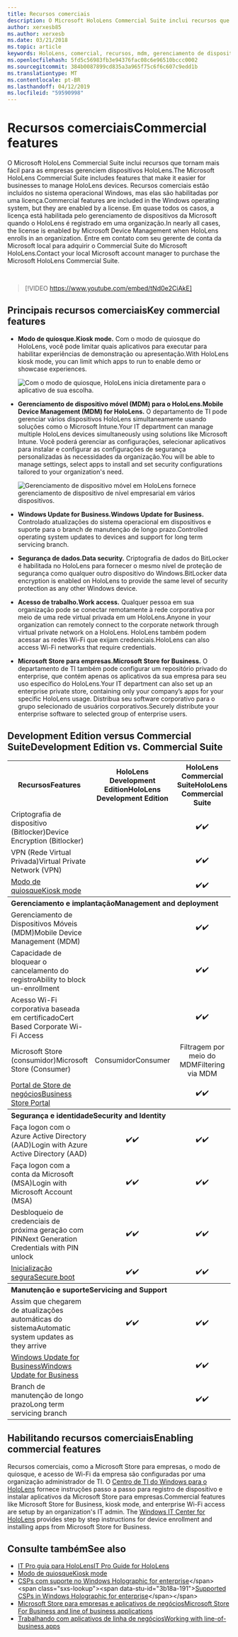 ```yaml
---
title: Recursos comerciais
description: O Microsoft HoloLens Commercial Suite inclui recursos que tornam mais fácil para as empresas gerenciem dispositivos HoloLens.
author: xerxesb85
ms.author: xerxesb
ms.date: 03/21/2018
ms.topic: article
keywords: HoloLens, comercial, recursos, mdm, gerenciamento de dispositivo móvel, o modo de quiosque
ms.openlocfilehash: 5fd5c56983fb3e94376fac08c6e96510bccc0002
ms.sourcegitcommit: 384b0087899cd835a3a965f75c6f6c607c9edd1b
ms.translationtype: MT
ms.contentlocale: pt-BR
ms.lasthandoff: 04/12/2019
ms.locfileid: "59590998"
---
```

# <a name="commercial-features"></a><span data-ttu-id="3b18a-104">Recursos comerciais</span><span class="sxs-lookup"><span data-stu-id="3b18a-104">Commercial features</span></span>

<span data-ttu-id="3b18a-105">O Microsoft HoloLens Commercial Suite inclui recursos que tornam mais fácil para as empresas gerenciem dispositivos HoloLens.</span><span class="sxs-lookup"><span data-stu-id="3b18a-105">The Microsoft HoloLens Commercial Suite includes features that make it easier for businesses to manage HoloLens devices.</span></span> <span data-ttu-id="3b18a-106">Recursos comerciais estão incluídos no sistema operacional Windows, mas elas são habilitadas por uma licença.</span><span class="sxs-lookup"><span data-stu-id="3b18a-106">Commercial features are included in the Windows operating system, but they are enabled by a license.</span></span> <span data-ttu-id="3b18a-107">Em quase todos os casos, a licença está habilitada pelo gerenciamento de dispositivos da Microsoft quando o HoloLens é registrado em uma organização.</span><span class="sxs-lookup"><span data-stu-id="3b18a-107">In nearly all cases, the license is enabled by Microsoft Device Management when HoloLens enrolls in an organization.</span></span> <span data-ttu-id="3b18a-108">Entre em contato com seu gerente de conta da Microsoft local para adquirir o Commercial Suite do Microsoft HoloLens.</span><span class="sxs-lookup"><span data-stu-id="3b18a-108">Contact your local Microsoft account manager to purchase the Microsoft HoloLens Commercial Suite.</span></span>

&nbsp;

>[!VIDEO https://www.youtube.com/embed/tNd0e2CiAkE]

## <a name="key-commercial-features"></a><span data-ttu-id="3b18a-109">Principais recursos comerciais</span><span class="sxs-lookup"><span data-stu-id="3b18a-109">Key commercial features</span></span>

* <span data-ttu-id="3b18a-110">**Modo de quiosque.**</span><span class="sxs-lookup"><span data-stu-id="3b18a-110">**Kiosk mode.**</span></span> <span data-ttu-id="3b18a-111">Com o modo de quiosque do HoloLens, você pode limitar quais aplicativos para executar para habilitar experiências de demonstração ou apresentação.</span><span class="sxs-lookup"><span data-stu-id="3b18a-111">With HoloLens kiosk mode, you can limit which apps to run to enable demo or showcase experiences.</span></span>

  ![Com o modo de quiosque, HoloLens inicia diretamente para o aplicativo de sua escolha.](images/201608-kioskmode-400px.png)

* <span data-ttu-id="3b18a-113">**Gerenciamento de dispositivo móvel (MDM) para o HoloLens.**</span><span class="sxs-lookup"><span data-stu-id="3b18a-113">**Mobile Device Management (MDM) for HoloLens.**</span></span> <span data-ttu-id="3b18a-114">O departamento de TI pode gerenciar vários dispositivos HoloLens simultaneamente usando soluções como o Microsoft Intune.</span><span class="sxs-lookup"><span data-stu-id="3b18a-114">Your IT department can manage multiple HoloLens devices simultaneously using solutions like Microsoft Intune.</span></span> <span data-ttu-id="3b18a-115">Você poderá gerenciar as configurações, selecionar aplicativos para instalar e configurar as configurações de segurança personalizadas às necessidades da organização.</span><span class="sxs-lookup"><span data-stu-id="3b18a-115">You will be able to manage settings, select apps to install and set security configurations tailored to your organization's need.</span></span>

  ![Gerenciamento de dispositivo móvel em HoloLens fornece gerenciamento de dispositivo de nível empresarial em vários dispositivos.](images/201608-enterprisemanagement-400px.png)
  
* <span data-ttu-id="3b18a-117">**Windows Update for Business.**</span><span class="sxs-lookup"><span data-stu-id="3b18a-117">**Windows Update for Business.**</span></span> <span data-ttu-id="3b18a-118">Controlado atualizações do sistema operacional em dispositivos e suporte para o branch de manutenção de longo prazo.</span><span class="sxs-lookup"><span data-stu-id="3b18a-118">Controlled operating system updates to devices and support for long term servicing branch.</span></span>
* <span data-ttu-id="3b18a-119">**Segurança de dados.**</span><span class="sxs-lookup"><span data-stu-id="3b18a-119">**Data security.**</span></span> <span data-ttu-id="3b18a-120">Criptografia de dados do BitLocker é habilitada no HoloLens para fornecer o mesmo nível de proteção de segurança como qualquer outro dispositivo do Windows.</span><span class="sxs-lookup"><span data-stu-id="3b18a-120">BitLocker data encryption is enabled on HoloLens to provide the same level of security protection as any other Windows device.</span></span>
* <span data-ttu-id="3b18a-121">**Acesso de trabalho.**</span><span class="sxs-lookup"><span data-stu-id="3b18a-121">**Work access.**</span></span> <span data-ttu-id="3b18a-122">Qualquer pessoa em sua organização pode se conectar remotamente à rede corporativa por meio de uma rede virtual privada em um HoloLens.</span><span class="sxs-lookup"><span data-stu-id="3b18a-122">Anyone in your organization can remotely connect to the corporate network through virtual private network on a HoloLens.</span></span> <span data-ttu-id="3b18a-123">HoloLens também podem acessar as redes Wi-Fi que exijam credenciais.</span><span class="sxs-lookup"><span data-stu-id="3b18a-123">HoloLens can also access Wi-Fi networks that require credentials.</span></span>
* <span data-ttu-id="3b18a-124">**Microsoft Store para empresas.**</span><span class="sxs-lookup"><span data-stu-id="3b18a-124">**Microsoft Store for Business.**</span></span> <span data-ttu-id="3b18a-125">O departamento de TI também pode configurar um repositório privado do enterprise, que contém apenas os aplicativos da sua empresa para seu uso específico do HoloLens.</span><span class="sxs-lookup"><span data-stu-id="3b18a-125">Your IT department can also set up an enterprise private store, containing only your company’s apps for your specific HoloLens usage.</span></span> <span data-ttu-id="3b18a-126">Distribua seu software corporativo para o grupo selecionado de usuários corporativos.</span><span class="sxs-lookup"><span data-stu-id="3b18a-126">Securely distribute your enterprise software to selected group of enterprise users.</span></span>

## <a name="development-edition-vs-commercial-suite"></a><span data-ttu-id="3b18a-127">Development Edition versus Commercial Suite</span><span class="sxs-lookup"><span data-stu-id="3b18a-127">Development Edition vs. Commercial Suite</span></span>

<table>
<tr>
<th><span data-ttu-id="3b18a-128">Recursos</span><span class="sxs-lookup"><span data-stu-id="3b18a-128">Features</span></span></th><th><span data-ttu-id="3b18a-129">HoloLens Development Edition</span><span class="sxs-lookup"><span data-stu-id="3b18a-129">HoloLens Development Edition</span></span></th><th><span data-ttu-id="3b18a-130">HoloLens Commercial Suite</span><span class="sxs-lookup"><span data-stu-id="3b18a-130">HoloLens Commercial Suite</span></span></th><th><span data-ttu-id="3b18a-131">HoloLens 2</span><span class="sxs-lookup"><span data-stu-id="3b18a-131">HoloLens 2</span></span></th>
</tr><tr>
<td><span data-ttu-id="3b18a-132">Criptografia de dispositivo (Bitlocker)</span><span class="sxs-lookup"><span data-stu-id="3b18a-132">Device Encryption (Bitlocker)</span></span></td><td></td><td style="text-align: center;"><span data-ttu-id="3b18a-133">✔️</span><span class="sxs-lookup"><span data-stu-id="3b18a-133">✔️</span></span></td><td style="text-align: center;"><span data-ttu-id="3b18a-134">✔️</span><span class="sxs-lookup"><span data-stu-id="3b18a-134">✔️</span></span></td>
</tr><tr>
<td><span data-ttu-id="3b18a-135">VPN (Rede Virtual Privada)</span><span class="sxs-lookup"><span data-stu-id="3b18a-135">Virtual Private Network (VPN)</span></span></td><td></td><td style="text-align: center;"><span data-ttu-id="3b18a-136">✔️</span><span class="sxs-lookup"><span data-stu-id="3b18a-136">✔️</span></span></td><td style="text-align: center;"><span data-ttu-id="3b18a-137">✔️</span><span class="sxs-lookup"><span data-stu-id="3b18a-137">✔️</span></span></td>
</tr><tr>
<td><span data-ttu-id="3b18a-138"><a href="using-the-windows-device-portal.md#kiosk-mode">Modo de quiosque</a></span><span class="sxs-lookup"><span data-stu-id="3b18a-138"><a href="using-the-windows-device-portal.md#kiosk-mode">Kiosk mode</a></span></span></td><td></td><td style="text-align: center;"><span data-ttu-id="3b18a-139">✔️</span><span class="sxs-lookup"><span data-stu-id="3b18a-139">✔️</span></span></td><td style="text-align: center;"><span data-ttu-id="3b18a-140">✔️</span><span class="sxs-lookup"><span data-stu-id="3b18a-140">✔️</span></span></td>
</tr><tr>
<th colspan="3" style="text-align: left;"> <span data-ttu-id="3b18a-141">Gerenciamento e implantação</span><span class="sxs-lookup"><span data-stu-id="3b18a-141">Management and deployment</span></span></th>
</tr><tr>
<td><span data-ttu-id="3b18a-142">Gerenciamento de Dispositivos Móveis (MDM)</span><span class="sxs-lookup"><span data-stu-id="3b18a-142">Mobile Device Management (MDM)</span></span></td><td style="text-align: center;"></td><td style="text-align: center;"><span data-ttu-id="3b18a-143">✔️</span><span class="sxs-lookup"><span data-stu-id="3b18a-143">✔️</span></span></td><td style="text-align: center;"><span data-ttu-id="3b18a-144">✔️</span><span class="sxs-lookup"><span data-stu-id="3b18a-144">✔️</span></span></td>
</tr><tr>
<td><span data-ttu-id="3b18a-145">Capacidade de bloquear o cancelamento do registro</span><span class="sxs-lookup"><span data-stu-id="3b18a-145">Ability to block un-enrollment</span></span></td><td></td><td style="text-align: center;"><span data-ttu-id="3b18a-146">✔️</span><span class="sxs-lookup"><span data-stu-id="3b18a-146">✔️</span></span></td><td style="text-align: center;"><span data-ttu-id="3b18a-147">✔️</span><span class="sxs-lookup"><span data-stu-id="3b18a-147">✔️</span></span></td>
</tr><tr>
<td><span data-ttu-id="3b18a-148">Acesso Wi-Fi corporativa baseada em certificado</span><span class="sxs-lookup"><span data-stu-id="3b18a-148">Cert Based Corporate Wi-Fi Access</span></span></td><td></td><td style="text-align: center;"><span data-ttu-id="3b18a-149">✔️</span><span class="sxs-lookup"><span data-stu-id="3b18a-149">✔️</span></span></td><td style="text-align: center;"><span data-ttu-id="3b18a-150">✔️</span><span class="sxs-lookup"><span data-stu-id="3b18a-150">✔️</span></span></td>
</tr><tr>
<td><span data-ttu-id="3b18a-151">Microsoft Store (consumidor)</span><span class="sxs-lookup"><span data-stu-id="3b18a-151">Microsoft Store (Consumer)</span></span></td><td style="text-align: center;"><span data-ttu-id="3b18a-152">Consumidor</span><span class="sxs-lookup"><span data-stu-id="3b18a-152">Consumer</span></span></td><td style="text-align: center;"><span data-ttu-id="3b18a-153">Filtragem por meio do MDM</span><span class="sxs-lookup"><span data-stu-id="3b18a-153">Filtering via MDM</span></span></td><td style="text-align: center;"><span data-ttu-id="3b18a-154">Filtragem por meio do MDM</span><span class="sxs-lookup"><span data-stu-id="3b18a-154">Filtering via MDM</span></span></td>
</tr><tr>
<td><span data-ttu-id="3b18a-155"><a href="https://technet.microsoft.com/itpro/windows/manage/working-with-line-of-business-apps">Portal de Store de negócios</a></span><span class="sxs-lookup"><span data-stu-id="3b18a-155"><a href="https://technet.microsoft.com/itpro/windows/manage/working-with-line-of-business-apps">Business Store Portal</a></span></span></td><td></td><td style="text-align: center;"><span data-ttu-id="3b18a-156">✔️</span><span class="sxs-lookup"><span data-stu-id="3b18a-156">✔️</span></span></td><td style="text-align: center;"><span data-ttu-id="3b18a-157">✔️</span><span class="sxs-lookup"><span data-stu-id="3b18a-157">✔️</span></span></td>
</tr><tr>
<th colspan="3" style="text-align: left;"> <span data-ttu-id="3b18a-158">Segurança e identidade</span><span class="sxs-lookup"><span data-stu-id="3b18a-158">Security and Identity</span></span></th>
</tr><tr>
<td><span data-ttu-id="3b18a-159">Faça logon com o Azure Active Directory (AAD)</span><span class="sxs-lookup"><span data-stu-id="3b18a-159">Login with Azure Active Directory (AAD)</span></span></td><td style="text-align: center;"><span data-ttu-id="3b18a-160">✔️</span><span class="sxs-lookup"><span data-stu-id="3b18a-160">✔️</span></span></td><td style="text-align: center;"><span data-ttu-id="3b18a-161">✔️</span><span class="sxs-lookup"><span data-stu-id="3b18a-161">✔️</span></span></td><td style="text-align: center;"><span data-ttu-id="3b18a-162">✔️</span><span class="sxs-lookup"><span data-stu-id="3b18a-162">✔️</span></span></td>
</tr><tr>
<td><span data-ttu-id="3b18a-163">Faça logon com a conta da Microsoft (MSA)</span><span class="sxs-lookup"><span data-stu-id="3b18a-163">Login with Microsoft Account (MSA)</span></span></td><td style="text-align: center;"><span data-ttu-id="3b18a-164">✔️</span><span class="sxs-lookup"><span data-stu-id="3b18a-164">✔️</span></span></td><td style="text-align: center;"><span data-ttu-id="3b18a-165">✔️</span><span class="sxs-lookup"><span data-stu-id="3b18a-165">✔️</span></span></td><td style="text-align: center;"><span data-ttu-id="3b18a-166">✔️</span><span class="sxs-lookup"><span data-stu-id="3b18a-166">✔️</span></span></td>
</tr><tr>
<td><span data-ttu-id="3b18a-167">Desbloqueio de credenciais de próxima geração com PIN</span><span class="sxs-lookup"><span data-stu-id="3b18a-167">Next Generation Credentials with PIN unlock</span></span></td><td style="text-align: center;"><span data-ttu-id="3b18a-168">✔️</span><span class="sxs-lookup"><span data-stu-id="3b18a-168">✔️</span></span></td><td style="text-align: center;"><span data-ttu-id="3b18a-169">✔️</span><span class="sxs-lookup"><span data-stu-id="3b18a-169">✔️</span></span></td><td style="text-align: center;"><span data-ttu-id="3b18a-170">✔️</span><span class="sxs-lookup"><span data-stu-id="3b18a-170">✔️</span></span></td>
</tr><tr>
<td><span data-ttu-id="3b18a-171"><a href="https://msdn.microsoft.com/windows/hardware/commercialize/manufacture/desktop/secure-boot-overview">Inicialização segura</a></span><span class="sxs-lookup"><span data-stu-id="3b18a-171"><a href="https://msdn.microsoft.com/windows/hardware/commercialize/manufacture/desktop/secure-boot-overview">Secure boot</a></span></span></td><td style="text-align: center;"><span data-ttu-id="3b18a-172">✔️</span><span class="sxs-lookup"><span data-stu-id="3b18a-172">✔️</span></span></td><td style="text-align: center;"><span data-ttu-id="3b18a-173">✔️</span><span class="sxs-lookup"><span data-stu-id="3b18a-173">✔️</span></span></td><td style="text-align: center;"><span data-ttu-id="3b18a-174">✔️</span><span class="sxs-lookup"><span data-stu-id="3b18a-174">✔️</span></span></td>
</tr><tr>
<th colspan="3" style="text-align: left;"> <span data-ttu-id="3b18a-175">Manutenção e suporte</span><span class="sxs-lookup"><span data-stu-id="3b18a-175">Servicing and Support</span></span></th>
</tr><tr>
<td><span data-ttu-id="3b18a-176">Assim que chegarem de atualizações automáticas do sistema</span><span class="sxs-lookup"><span data-stu-id="3b18a-176">Automatic system updates as they arrive</span></span></td><td style="text-align: center;"><span data-ttu-id="3b18a-177">✔️</span><span class="sxs-lookup"><span data-stu-id="3b18a-177">✔️</span></span></td><td style="text-align: center;"><span data-ttu-id="3b18a-178">✔️</span><span class="sxs-lookup"><span data-stu-id="3b18a-178">✔️</span></span></td><td style="text-align: center;"><span data-ttu-id="3b18a-179">✔️</span><span class="sxs-lookup"><span data-stu-id="3b18a-179">✔️</span></span></td>
</tr><tr>
<td><span data-ttu-id="3b18a-180"><a href="https://technet.microsoft.com/itpro/windows/plan/windows-update-for-business">Windows Update for Business</a></span><span class="sxs-lookup"><span data-stu-id="3b18a-180"><a href="https://technet.microsoft.com/itpro/windows/plan/windows-update-for-business">Windows Update for Business</a></span></span></td><td></td><td style="text-align: center;"><span data-ttu-id="3b18a-181">✔️</span><span class="sxs-lookup"><span data-stu-id="3b18a-181">✔️</span></span></td><td style="text-align: center;"><span data-ttu-id="3b18a-182">✔️</span><span class="sxs-lookup"><span data-stu-id="3b18a-182">✔️</span></span></td>
</tr><tr>
<td><span data-ttu-id="3b18a-183">Branch de manutenção de longo prazo</span><span class="sxs-lookup"><span data-stu-id="3b18a-183">Long term servicing branch</span></span></td><td></td><td style="text-align: center;"><span data-ttu-id="3b18a-184">✔️</span><span class="sxs-lookup"><span data-stu-id="3b18a-184">✔️</span></span></td><td style="text-align: center;"><span data-ttu-id="3b18a-185">✔️</span><span class="sxs-lookup"><span data-stu-id="3b18a-185">✔️</span></span></td>
</tr>
</table>



## <a name="enabling-commercial-features"></a><span data-ttu-id="3b18a-186">Habilitando recursos comerciais</span><span class="sxs-lookup"><span data-stu-id="3b18a-186">Enabling commercial features</span></span>

<span data-ttu-id="3b18a-187">Recursos comerciais, como a Microsoft Store para empresas, o modo de quiosque, e acesso de Wi-Fi da empresa são configuradas por uma organização administrador de TI. O [Centro de TI do Windows para o HoloLens](https://technet.microsoft.com/itpro/hololens/index) fornece instruções passo a passo para registro de dispositivo e instalar aplicativos da Microsoft Store para empresas.</span><span class="sxs-lookup"><span data-stu-id="3b18a-187">Commercial features like Microsoft Store for Business, kiosk mode, and enterprise Wi-Fi access are setup by an organization's IT admin. The [Windows IT Center for HoloLens](https://technet.microsoft.com/itpro/hololens/index) provides step by step instructions for device enrollment and installing apps from Microsoft Store for Business.</span></span>

## <a name="see-also"></a><span data-ttu-id="3b18a-188">Consulte também</span><span class="sxs-lookup"><span data-stu-id="3b18a-188">See also</span></span>
* [<span data-ttu-id="3b18a-189">IT Pro guia para HoloLens</span><span class="sxs-lookup"><span data-stu-id="3b18a-189">IT Pro Guide for HoloLens</span></span>](https://technet.microsoft.com/itpro/hololens/index)
* [<span data-ttu-id="3b18a-190">Modo de quiosque</span><span class="sxs-lookup"><span data-stu-id="3b18a-190">Kiosk mode</span></span>](using-the-windows-device-portal.md#kiosk-mode)
* <span data-ttu-id="3b18a-191">[CSPs com suporte no Windows Holographic for enterprise](https://msdn.microsoft.com/library/windows/hardware/dn920025(v=vs.85).aspx#HoloLens)</span><span class="sxs-lookup"><span data-stu-id="3b18a-191">[Supported CSPs in Windows Holographic for enterprise](https://msdn.microsoft.com/library/windows/hardware/dn920025(v=vs.85).aspx#HoloLens)</span></span>
* [<span data-ttu-id="3b18a-192">Microsoft Store para empresas e aplicativos de negócios</span><span class="sxs-lookup"><span data-stu-id="3b18a-192">Microsoft Store For Business and line of business applications</span></span>](https://blogs.technet.microsoft.com/sbucci/2016/04/13/windows-store-for-business-and-line-of-business-applications/)
* [<span data-ttu-id="3b18a-193">Trabalhando com aplicativos de linha de negócios</span><span class="sxs-lookup"><span data-stu-id="3b18a-193">Working with line-of-business apps</span></span>](https://technet.microsoft.com/itpro/windows/manage/working-with-line-of-business-apps)
